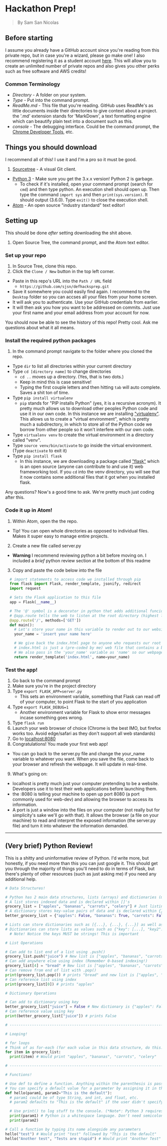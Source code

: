 # Hackathon Prep!
> By Sam San Nicolas

## Before starting
I assume you already have a GitHub account since you're reading from this private repo, but in case you're a wizard, please go make one! I also recommend registering it as a student account [here](https://education.github.com/pack). This will allow you to create an unlimited number of private repos and also gives you other perks such as free software and AWS credits!

### Common Terminology
* *Directory* - A folder on your system.
* *Type* - Put into the command prompt.
* *ReadMe.md* - This file that you're reading. GitHub uses ReadMe's as little documents inside their directories to give context about a project. the '.md' extension stands for 'MarkDown', a text formatting engine which can beautify plain text into a document such as this.
* *console* - The debugging interface. Could be the command prompt, the [Chrome Developer Tools](https://developer.chrome.com/devtools), etc.

## Things you should download
I recommend all of this! I use it and I'm a pro so it must be good.

1. [Sourcetree](https://www.sourcetreeapp.com/) - A visual Git client.
* [Python 3](https://www.python.org/downloads/) - Make sure you get the 3.x.x version! Python 2 is garbage.
  * To check if it's installed, open your command prompt (search for `cmd`) and then type python. An execution shell should open up. Then type the command `import sys` and then `print(sys.version)`. It should output (3.6.0). Type `exit()` to close the execution shell.
* [Atom](https://atom.io/) - An open source "industry standard" text editor!

## Setting up
This should be done *after* setting downloading the shit above.

1. Open Source Tree, the command prompt, and the Atom text editor.

### Set up your repo
1. In Source Tree, clone this repo.
  1. Click the `Clone / New` button in the top left corner.
  * Paste in this repo's URL into the `Path / URL` field
    * `https://github.com/sjsn/defhacksprep.git`
  * Save it somewhere you could easily find again. I recommend to the `Desktop` folder so you can accses all your files from your home screen.
  * It will ask you to authenticate. Use your GitHub credentials from earlier.
  * It will then ask you how you want to be addressed on commits. Just use your first name and your email address from your account for now.

You should now be able to see the history of this repo! Pretty cool. Ask me questions about what it all means.

### Install the required python packages
1. In the command prompt navigate to the folder where you cloned the repo.
  * Type `dir` to list all directories within your current directory
  * Type `cd [directory name]` to change directories
    * `cd ..` moves up a directory. (Yes, that is two dots.)
    * Keep in mind this is case sensitive!
    * Typing the first couple letters and then hitting `tab` will auto complete. Saves a shit ton of time.
* Type `pip install virtualenv`
  * `pip` stands for "PIP installs Python" (yes, it is a recursive acronym). It pretty much allows us to download other peoples Python code and use it in our own code. In this instance we are installing ["virtualenv"](http://docs.python-guide.org/en/latest/dev/virtualenvs/). This allows us to create a "virtual environment", which is pretty much a subdirectory, in which to store all of the Python code we borrow from other people so it won't interfere with our own code.
* Type `virtualenv venv` to create the virtual environment in a directory called "venv".
* Type `source venv/bin/activate` to go inside the virtual environment. (Type `deactivate` to exit it)
* Type `pip install flask`
  * In this instance, we are downloading a package called ["flask"](http://flask.pocoo.org/) which is an open source (anyone can contribute to and use it) web frameworking tool. If you `cd` into the venv directory, you will see that it now contains some additional files that it got when you installed flask.

Any questions? Now's a good time to ask. We're pretty much just coding after this.

### Code it up in Atom!
1. Within Atom, open the the repo.
  * Tip! You can open whole directories as opposed to individual files. Makes it super easy to manage entire projects.
2. Create a new file called server.py
  * **Warning** I recommend reviewing python a bit before moving on. I included a *brief* python review section at the bottom of this readme
3. Copy and paste the code below into the file
```python
  # import statements to access code we installed through pip
  from flask import Flask, render_template, jsonify, redirect
  import request

  # Sets the Flask application to this file
  app = Flask(__name__)

  # The '@' symbol is a decorator in python that adds additional funcionality to a python function
  # @app.route tells the web to listen at the root directory (highest level, the '/' at the end of a url) for anyone who requests or 'GET's it
  @app.route('/', methods=['GET'])
  def main():
    # Let's store your name in this variable to render out to our website!
    your_name = 'insert your name here'

    # We give back the index.html page to anyone who requests our root directory
    # index.html is just a (pre-coded by me) web file that contains a basic website
    # We also pass in the 'your_name' variable as 'name' so our webpage can access it
    return render_template('index.html', name=your_name)

```

### Test the app!
1. Go back to the command prompt
2. Make sure you're in the project directory
3. Type `export FLASK_APP=server.py`
    * This sets an environment variable, something that Flask can read off of your computer, to point Flask to the start of you application
4. Type `export FLASK_DEBUG=1`
    * Another environment variable for Flask to show error messages incase something goes wrong.
5. Type `flask run`
6. Launch your web browser of choice (Chrome is the best IMO, but firefox works too. Avoid edge/safari as they don't support all web standards)
7. Go to [localhost:8080](http://localhost:8080)
8. Congratulations! You made your first web app!
  * You can go back to the server.py file and change the your_name variable to whatever you want. When you save the file, come back to your browser and refresh the webpage. It will update in real-time.
9. What's going on:
  * localhost is pretty much just your computer pretending to be a website. Developers use it to test their web applications before launching them.
  * the :8080 is telling your machine to open up port 8080 (a port commonly used for web-dev) and allowing the browser to access its information.
  * A port is just a window into the files on your computer (not really but for simplicity's sake we'll go with that). It allows the browser (a file on your machine) to read and interpret the exposed information (the server.py file) and turn it into whatever the information demanded.

---

## (Very brief) Python Review!
This is a shitty and uninformative review of Python. I'd write more, but honestly, if you need more than this you can just google it. This should get you through the majority of things you'll need to do in terms of Flask, but there's plenty of other resources (such as just asking me) if you need any additional help.
```python
# Data Structures!

# Python has 2 main data structures, lists (arrays) and dictionaries (maps)
# A list stores indexed data and is declared within []'s
grocery_list = ["apples", "bananas", "carrots", "celery"] # Just listing things I need to buy
# A dictionary stores key-value pairs of data and is declared within {}'s
better_grocery_list = {"apples": False, "bananas": True, "carrots": False} # Listing things I need to buy and whether I got them

# Lists can store dictionaries such as [{...}, {...}, {...}] as well as any other data type (int, boolean, string, etc)
# Dictionaries can store lists as values such as {"key": [...], "key2": [...]} as well as any other data type
  # Note! Notice the keys MUST be strings! This is important

# List Operations

# Can add to list end of a list using .push()
grocery_list.push("juice") # New list is ["apples", "bananas", "carrots", "celery", "juice"]
# Can add anywhere else using index (Remember 0-based indexing!)
grocery_list[4] = "bread" # New list is ["apples", "bananas", "carrots", "celery", "bread"]
# Can remove from end of list with .pop()
print(grocery_list.pop()) # prints "bread" and new list is ["apples", "bananas", "carrots", "celery"]
# Can reference list using index
print(grocery_list[0]) # prints "apples"

# Dictionary Operations

# Can add to dictionary using key
better_grocery_list["juice"] = False # New dictionary is {"apples": False, "bananas": True, "carrots": False, "bread": False}
# Can reference value using key
print(better_grocery_list["juice"]) # prints False

# ------------------------------------------------------------------------------------------------------------ #

# Looping!

# for loops
# Think of as for-each (for each value in this data structure, do this...)
for item in grocery_list:
  print(item) # Would print "apples", "bananas", "carrots", "celery"

# ------------------------------------------------------------------------------------------------------------ #

# Functions!

# Use def to define a function. Anything within the parenthesis is passed in as parameters. You don't need to specify the type of parameter.
# You can specify a default value for a parameter by assigning it in the parameter area
def hello(param1, param2="This is the default"):
  # param1 could be of type String, and int, and float, etc.
  # param2 defaults to "This is the default" if the user didn't specify the value

  # Use print() to log stuff to the console. (*Note*: Python 3 requires the paranthesis for print statements. Python 2 did not.)
  print(param1) # Python is a whitespace language. Don't need semicolons, only tabs and indentation
  print(param2)

# Call a function by typing its name alongside any parameters
hello("test") # Would print "test" followed by "This is the default"
hello("Another test", "Tests are stupid") # Would print "Another Test" followed by "Tests are stupid"

```
